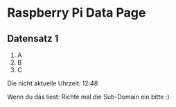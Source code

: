 
# Raspberry Pi Data Page
## Datensatz 1
1. A
2. B
3. C

Die nicht aktuelle Uhrzeit: 12:48

Wenn du das liest: Richte mal die Sub-Domain ein bitte :)
